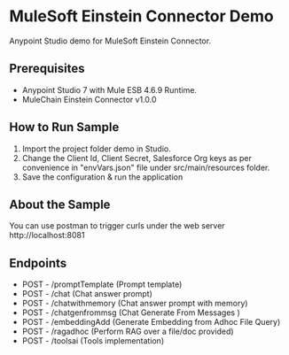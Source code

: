 MuleSoft Einstein Connector Demo
====================================
Anypoint Studio demo for MuleSoft Einstein Connector.


Prerequisites
---------------

* Anypoint Studio 7 with Mule ESB 4.6.9 Runtime.
* MuleChain Einstein Connector v1.0.0


How to Run Sample
-----------------

1. Import the project folder demo in Studio.
2. Change the Client Id, Client Secret, Salesforce Org keys as per convenience in "envVars.json" file under src/main/resources folder.
3. Save the configuration & run the application


About the Sample
----------------

You can use postman to trigger curls under the web server http://localhost:8081

## Endpoints

* POST - /promptTemplate (Prompt template)
* POST - /chat (Chat answer prompt)
* POST - /chatwithmemory (Chat answer prompt with memory)
* POST - /chatgenfrommsg (Chat Generate From Messages )
* POST - /embeddingAdd (Generate Embedding from Adhoc File Query)
* POST - /ragadhoc (Perform RAG over a file/doc provided)
* POST - /toolsai (Tools implementation)
